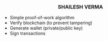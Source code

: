 <h3 align="center">SHAILESH VERMA</h3>

* Simple proof-of-work algorithm
* Verify blockchain (to prevent tampering)
* Generate wallet (private/public key)
* Sign transactions

